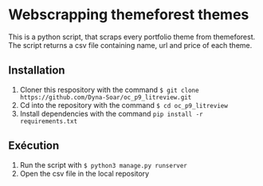 # Webscrapping themeforest themes

This is a python script, that scraps every portfolio theme from themeforest. The script returns a csv file containing name, url and price of each theme.

## Installation

1. Cloner this respository with the command `$ git clone https://github.com/Dyna-Soar/oc_p9_litreview.git`
2. Cd into the repository with the command `$ cd oc_p9_litreview`
3. Install dependencies with the command `pip install -r requirements.txt` 


## Exécution

1. Run the script with `$ python3 manage.py runserver`
2. Open the csv file in the local repository